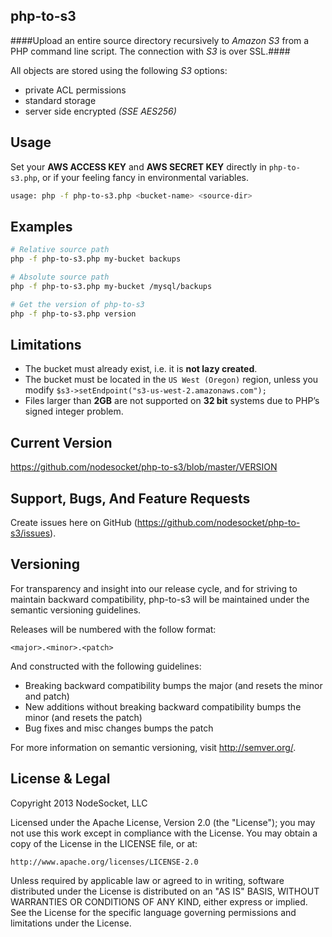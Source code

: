 php-to-s3
---------

####Upload an entire source directory recursively to *Amazon S3* from a PHP command line script. The connection with *S3* is over SSL.####

All objects are stored using the following *S3* options:

+ private ACL permissions
+ standard storage
+ server side encrypted *(SSE AES256)*

Usage
-----

Set your **AWS ACCESS KEY** and **AWS SECRET KEY** directly in `php-to-s3.php`, or if your feeling fancy in environmental variables.

```` bash
usage: php -f php-to-s3.php <bucket-name> <source-dir>
````
    
Examples
--------

```` bash
# Relative source path
php -f php-to-s3.php my-bucket backups
````

```` bash    
# Absolute source path
php -f php-to-s3.php my-bucket /mysql/backups
````

```` bash
# Get the version of php-to-s3
php -f php-to-s3.php version
````

Limitations
-----------

+ The bucket must already exist, i.e. it is **not lazy created**.
+ The bucket must be located in the `US West (Oregon)` region, unless you modify `$s3->setEndpoint("s3-us-west-2.amazonaws.com");`
+ Files larger than **2GB** are not supported on **32 bit** systems due to PHP’s signed integer problem.

Current Version
---------------

https://github.com/nodesocket/php-to-s3/blob/master/VERSION

Support, Bugs, And Feature Requests
-----------------------------------

Create issues here on GitHub (https://github.com/nodesocket/php-to-s3/issues).

Versioning
----------

For transparency and insight into our release cycle, and for striving to maintain backward compatibility, php-to-s3 will be maintained under the semantic versioning guidelines.

Releases will be numbered with the follow format:

`<major>.<minor>.<patch>`

And constructed with the following guidelines:

+ Breaking backward compatibility bumps the major (and resets the minor and patch)
+ New additions without breaking backward compatibility bumps the minor (and resets the patch)
+ Bug fixes and misc changes bumps the patch

For more information on semantic versioning, visit http://semver.org/.

License & Legal
---------------

Copyright 2013 NodeSocket, LLC

Licensed under the Apache License, Version 2.0 (the "License"); you may not use this work except in compliance with the License. You may obtain a copy of the License in the LICENSE file, or at:

    http://www.apache.org/licenses/LICENSE-2.0

Unless required by applicable law or agreed to in writing, software distributed under the License is distributed on an "AS IS" BASIS, WITHOUT WARRANTIES OR CONDITIONS OF ANY KIND, either express or implied. See the License for the specific language governing permissions and limitations under the License.